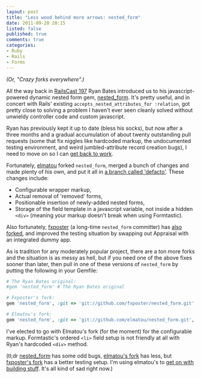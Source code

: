```yaml
---
layout: post
title: "Less wood behind more arrows: nested_form"
date: 2011-09-20 20:15
listed: false
published: true
comments: true
categories:
- Ruby
- Rails
- Forms
---
```


*(Or, "Crazy forks everywhere".)*

All the way back in [RailsCast 197](http://railscasts.com/episodes/197-nested-model-form-part-2) Ryan Bates introduced us to his javascript-powered dynamic nested form gem, [nested_form](http://github.com/ryanb/nested_form). It's pretty useful, and in concert with Rails' existing `accepts_nested_attributes_for :relation`, got pretty close to solving a problem I haven't ever seen cleanly solved without unwieldy controller code and custom javascript.

Ryan has previously kept it up to date (bless his socks), but now after a three months and a gradual accumulation of about twenty outstanding pull requests (some that fix niggles like hardcoded markup, the undocumented testing environment, and weird jumbled-attribute record creation bugs), I need to move on so I can [get back to work](https://github.com/smashcon/lincoln).

Fortunately, [elmatou](https://github.com/elmatou) forked `nested_form`, merged a bunch of changes and made plenty of his own, and put it all in [a branch called 'defacto'](https://github.com/elmatou/nested_form/tree/defacto). These changes include:

* Configurable wrapper markup,
* Actual removal of 'removed' forms,
* Positionable insertion of newly-added nested forms,
* Storage of the field template in a javascript variable, not inside a hidden `<div>` (meaning your markup doesn't break when using Formtastic).

Also fortunately, [fxposter](https://github.com/fxposter) (a long-time `nested_form` committer) has [also forked](https://github.com/fxposter/nested_form), and improved the testing situation by swapping out Appraisal with an integrated dummy app.

As is tradition for any moderately popular project, there are a ton more forks and the situation is as messy as hell, but if you need one of the above fixes sooner than later, then pull in one of these versions of `nested_form` by putting the following in your Gemfile:

``` ruby
# The Ryan Bates original:
#gem 'nested_form' # The Ryan Bates original

# Fxposter's fork:
gem 'nested_form', :git => 'git://github.com/fxposter/nested_form.git' 

# Elmatou's fork:
gem 'nested_form', :git => 'git://github.com/elmatou/nested_form.git', :branch => 'defacto'
```

I've elected to go with Elmatou's fork (for the moment) for the configurable markup. Formtastic's ordered `<li>` field setup is not friendly at all with Ryan's hardcoded `<div>` method.


(tl;dr [nested_form](https://github.com/ryanb/nested_form) has some odd bugs, [elmatou's fork](https://github.com/elmatou/nested_form/tree/defacto) has less, but [fxposter's fork](https://github.com/fxposter/nested_form) has a better testing setup. I'm using elmatou's to [get on with building stuff](https://github.com/smashcon/lincoln). It's all kind of sad right now.)
